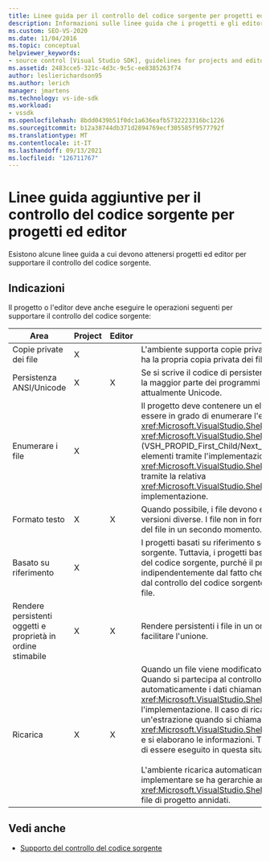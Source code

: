```yaml
---
title: Linee guida per il controllo del codice sorgente per progetti ed editor
description: Informazioni sulle linee guida che i progetti e gli editor devono rispettare per supportare il controllo del codice sorgente.
ms.custom: SEO-VS-2020
ms.date: 11/04/2016
ms.topic: conceptual
helpviewer_keywords:
- source control [Visual Studio SDK], guidelines for projects and editors
ms.assetid: 2483cce5-321c-4d3c-9c5c-ee8385263f74
author: leslierichardson95
ms.author: lerich
manager: jmartens
ms.technology: vs-ide-sdk
ms.workload:
- vssdk
ms.openlocfilehash: 8bdd0439b51f0dc1a636eafb5732223316bc1226
ms.sourcegitcommit: b12a38744db371d2894769ecf305585f9577792f
ms.translationtype: MT
ms.contentlocale: it-IT
ms.lasthandoff: 09/13/2021
ms.locfileid: "126711767"
---
```

# <a name="additional-source-control-guidelines-for-projects-and-editors"></a>Linee guida aggiuntive per il controllo del codice sorgente per progetti ed editor
Esistono alcune linee guida a cui devono attenersi progetti ed editor per supportare il controllo del codice sorgente.

## <a name="guidelines"></a>Indicazioni
 Il progetto o l'editor deve anche eseguire le operazioni seguenti per supportare il controllo del codice sorgente:

|Area|Project|Editor|Dettagli|
|----------|-------------|------------|-------------|
|Copie private dei file|X||L'ambiente supporta copie private di file. In altri, ogni persona integrata nel progetto ha la propria copia privata dei file in tale progetto.|
|Persistenza ANSI/Unicode|X|X|Se si scrive il codice di persistenza, rendere persistenti i file nel formato ANSI perché la maggior parte dei programmi di controllo del codice sorgente non supporta attualmente Unicode.|
|Enumerare i file|X||Il progetto deve contenere un elenco specifico di tutti i file al suo interno e deve essere in grado di enumerare l'elenco di file usando o <xref:Microsoft.VisualStudio.Shell.Interop.IVsSccProject2> <xref:Microsoft.VisualStudio.Shell.Interop.IVsHierarchy.GetProperty%2A> (VSH_PROPID_First_Child/Next_Sibling). Il progetto deve anche esporre i nomi degli elementi tramite l'implementazione e supportare la ricerca dei nomi (inclusi i file <xref:Microsoft.VisualStudio.Shell.Interop.IVsProject.GetMkDocument%2A> speciali) tramite la relativa <xref:Microsoft.VisualStudio.Shell.Interop.IVsProject.IsDocumentInProject%2A> implementazione.|
|Formato testo|X|X|Quando possibile, i file devono essere in formato testo per supportare l'unione di versioni diverse. I file non in formato testo non possono essere uniti ad altre versioni del file in un secondo momento. Il formato di testo preferito è XML.|
|Basato su riferimento|X||I progetti basati su riferimento sono facilmente supportati nel controllo del codice sorgente. Tuttavia, i progetti basati su directory sono supportati anche dal controllo del codice sorgente, purché il progetto possa produrre un elenco dei file su richiesta, indipendentemente dal fatto che tali file esistano su disco. Quando si apre un progetto dal controllo del codice sorgente, il file di progetto viene arrestato prima di qualsiasi file.|
|Rendere persistenti oggetti e proprietà in ordine stimabile|X|X|Rendere persistenti i file in un ordine prevedibile, ad esempio in ordine alfabetico, per facilitare l'unione.|
|Ricarica|X|X|Quando un file viene modificato su disco, l'editor deve essere in grado di ricaricarlo. Quando si partecipa al controllo del codice sorgente, l'ambiente ricarica automaticamente i dati chiamando <xref:Microsoft.VisualStudio.Shell.Interop.IVsPersistDocData2.ReloadDocData%2A> l'implementazione. Il caso di ricaricamento più difficile è quando si verifica un'estrazione quando si chiama IVsQueryEditQuerySave:: <xref:Microsoft.VisualStudio.Shell.Interop.IVsQueryEditQuerySave2.QueryEditFiles%2A> e si elaborano le informazioni. Tuttavia, il codice di ricaricamento deve essere in grado di essere eseguito in questa situazione.<br /><br /> L'ambiente ricarica automaticamente i file di progetto. Tuttavia, un progetto deve implementare se ha gerarchie annidate per supportare il <xref:Microsoft.VisualStudio.Shell.Interop.IVsPersistHierarchyItem2> ricaricamento dei file di progetto annidati.|

## <a name="see-also"></a>Vedi anche
- [Supporto del controllo del codice sorgente](../../extensibility/internals/supporting-source-control.md)
